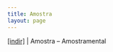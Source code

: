 ```yaml
---
title: Amostra
layout: page
---
```


<a href="https://cloud.mail.ru/public/d8527d138d6d/Amostra%20-%20Amostramental" target="_blank">[indir]</a> | Amostra &#8211; Amostramental